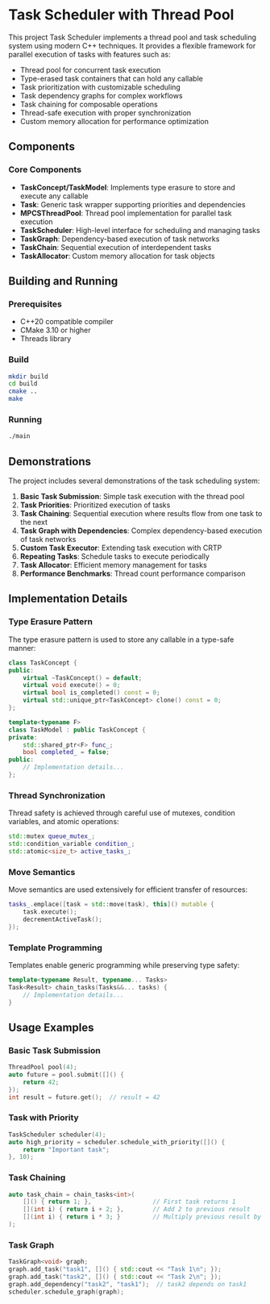 # Task Scheduler with Thread Pool

This project Task Scheduler  implements a thread pool and task scheduling system using modern C++ techniques. It provides a flexible framework for parallel execution of tasks with features such as:

- Thread pool for concurrent task execution
- Type-erased task containers that can hold any callable
- Task prioritization with customizable scheduling
- Task dependency graphs for complex workflows
- Task chaining for composable operations
- Thread-safe execution with proper synchronization
- Custom memory allocation for performance optimization

## Components

### Core Components

- **TaskConcept/TaskModel**: Implements type erasure to store and execute any callable
- **Task**: Generic task wrapper supporting priorities and dependencies
- **MPCSThreadPool**: Thread pool implementation for parallel task execution
- **TaskScheduler**: High-level interface for scheduling and managing tasks
- **TaskGraph**: Dependency-based execution of task networks
- **TaskChain**: Sequential execution of interdependent tasks
- **TaskAllocator**: Custom memory allocation for task objects

## Building and Running

### Prerequisites

- C++20 compatible compiler
- CMake 3.10 or higher
- Threads library

### Build

```bash
mkdir build
cd build
cmake ..
make
```

### Running

```bash
./main
```

## Demonstrations

The project includes several demonstrations of the task scheduling system:

1. **Basic Task Submission**: Simple task execution with the thread pool
2. **Task Priorities**: Prioritized execution of tasks
3. **Task Chaining**: Sequential execution where results flow from one task to the next
4. **Task Graph with Dependencies**: Complex dependency-based execution of task networks
5. **Custom Task Executor**: Extending task execution with CRTP
6. **Repeating Tasks**: Schedule tasks to execute periodically
7. **Task Allocator**: Efficient memory management for tasks
8. **Performance Benchmarks**: Thread count performance comparison

## Implementation Details

### Type Erasure Pattern

The type erasure pattern is used to store any callable in a type-safe manner:

```cpp
class TaskConcept {
public:
    virtual ~TaskConcept() = default;
    virtual void execute() = 0;
    virtual bool is_completed() const = 0;
    virtual std::unique_ptr<TaskConcept> clone() const = 0;
};

template<typename F>
class TaskModel : public TaskConcept {
private:
    std::shared_ptr<F> func_;
    bool completed_ = false;
public:
    // Implementation details...
};
```

### Thread Synchronization

Thread safety is achieved through careful use of mutexes, condition variables, and atomic operations:

```cpp
std::mutex queue_mutex_;
std::condition_variable condition_;
std::atomic<size_t> active_tasks_;
```

### Move Semantics

Move semantics are used extensively for efficient transfer of resources:

```cpp
tasks_.emplace([task = std::move(task), this]() mutable {
    task.execute();
    decrementActiveTask();
});
```

### Template Programming

Templates enable generic programming while preserving type safety:

```cpp
template<typename Result, typename... Tasks>
Task<Result> chain_tasks(Tasks&&... tasks) {
    // Implementation details...
}
```

## Usage Examples

### Basic Task Submission

```cpp
ThreadPool pool(4);
auto future = pool.submit([]() {
    return 42;
});
int result = future.get();  // result = 42
```

### Task with Priority

```cpp
TaskScheduler scheduler(4);
auto high_priority = scheduler.schedule_with_priority([]() {
    return "Important task";
}, 10);
```

### Task Chaining

```cpp
auto task_chain = chain_tasks<int>(
    []() { return 1; },                 // First task returns 1
    [](int i) { return i + 2; },        // Add 2 to previous result
    [](int i) { return i * 3; }         // Multiply previous result by 3
);
```

### Task Graph

```cpp
TaskGraph<void> graph;
graph.add_task("task1", []() { std::cout << "Task 1\n"; });
graph.add_task("task2", []() { std::cout << "Task 2\n"; });
graph.add_dependency("task2", "task1");  // task2 depends on task1
scheduler.schedule_graph(graph);
```